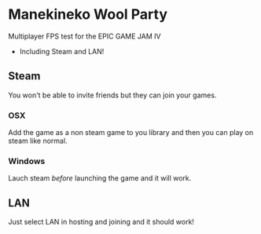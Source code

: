 # Manekineko Wool Party

Multiplayer FPS test for the EPIC GAME JAM IV
- Including Steam and LAN!

## Steam

You won't be able to invite friends but they can join your games.

### OSX

Add the game as a non steam game to you library and then you can play on steam like normal.

### Windows

Lauch steam *before* launching the game and it will work.

## LAN

Just select LAN in hosting and joining and it should work!
